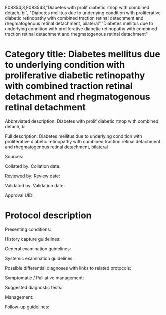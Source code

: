 E08354,3,E083543,"Diabetes with prolif diabetic rtnop with combined detach, bi", "Diabetes mellitus due to underlying condition with proliferative diabetic retinopathy with combined traction retinal detachment and rhegmatogenous retinal detachment, bilateral","Diabetes mellitus due to underlying condition with proliferative diabetic retinopathy with combined traction retinal detachment and rhegmatogenous retinal detachment"
# Category title: Diabetes mellitus due to underlying condition with proliferative diabetic retinopathy with combined traction retinal detachment and rhegmatogenous retinal detachment

Abbreviated description: Diabetes with prolif diabetic rtnop with combined detach, bi

Full description: Diabetes mellitus due to underlying condition with proliferative diabetic retinopathy with combined traction retinal detachment and rhegmatogenous retinal detachment, bilateral

Sources:

Collated by:
Collation date:

Reviewed by:
Review date:

Validated by:
Validation date:

Approval UID:

# Protocol description

Presenting conditions:

History capture guidelines:

General examination guidelines:

Systemic examination guidelines:

Possible differential diagnoses with links to related protocols:

Symptomatic / Palliative management:

Suggested diagnostic tests:

Management:

Follow-up guidelines:
